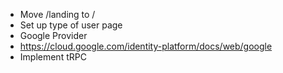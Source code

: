 - Move /landing to /
- Set up type of user page
- Google Provider
- https://cloud.google.com/identity-platform/docs/web/google
- Implement tRPC
